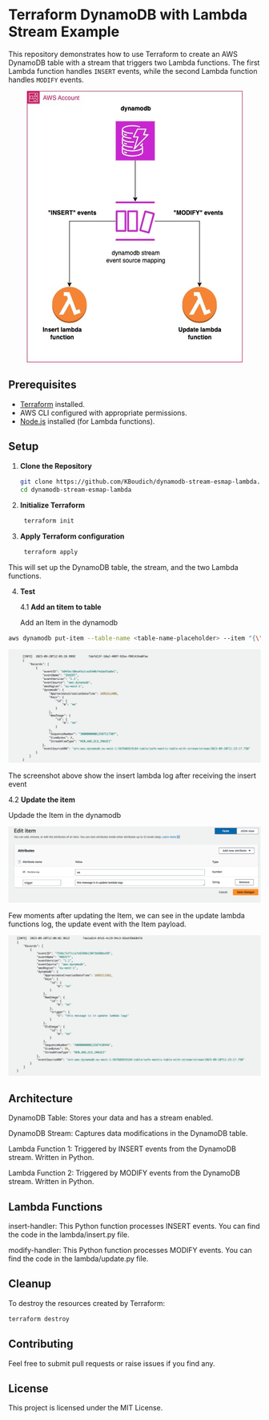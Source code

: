 # Terraform DynamoDB with Lambda Stream Example

This repository demonstrates how to use Terraform to create an AWS DynamoDB table with a stream that triggers two Lambda functions. The first Lambda function handles `INSERT` events, while the second Lambda function handles `MODIFY` events.

<p align="center">
  <img src="./images/dynamodb-streams-lambda-filters.jpg" alt="dynamodb streams lambda filters">
</p>

## Prerequisites

- [Terraform](https://www.terraform.io/downloads.html) installed.
- AWS CLI configured with appropriate permissions.
- [Node.js](https://nodejs.org/) installed (for Lambda functions).

## Setup

1. **Clone the Repository**

   ```bash
   git clone https://github.com/KBoudich/dynamodb-stream-esmap-lambda.git
   cd dynamodb-stream-esmap-lambda
   ```

2. **Initialize Terraform**
   ```bash
    terraform init
   ```
3. **Apply Terraform configuration**

   ```bash
    terraform apply
   ```

This will set up the DynamoDB table, the stream, and the two Lambda functions.

4. **Test**

   4.1 **Add an titem to table**

   Add an Item in the dynamodb

```bash
aws dynamodb put-item --table-name <table-name-placeholder> --item "{\"id\": {\"N\": \"44\"}}"

```

<p align="center">
  <img src="./images/insert-log.png" alt="dynamodb streams lambda filters">
</p>

The screenshot above show the insert lambda log after receiving the insert event

4.2 **Update the item**

Updade the Item in the dynamodb

<p align="center">
  <img src="./images/update-item.png" alt="dynamodb update item">
</p>

Few moments after updating the Item, we can see in the update lambda functions log, the update event with the Item payload.

<p align="center">
  <img src="./images/update-log.png" alt="dynamodb streams lambda filters">
</p>

## Architecture

DynamoDB Table: Stores your data and has a stream enabled.

DynamoDB Stream: Captures data modifications in the DynamoDB table.

Lambda Function 1: Triggered by INSERT events from the DynamoDB stream. Written in Python.

Lambda Function 2: Triggered by MODIFY events from the DynamoDB stream. Written in Python.

## Lambda Functions

insert-handler: This Python function processes INSERT events. You can find the code in the lambda/insert.py file.

modify-handler: This Python function processes MODIFY events. You can find the code in the lambda/update.py file.

## Cleanup

To destroy the resources created by Terraform:

```bash
terraform destroy
```

## Contributing

Feel free to submit pull requests or raise issues if you find any.

## License

This project is licensed under the MIT License.
